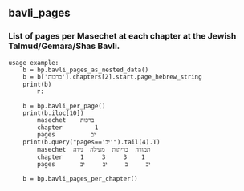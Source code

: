 ## bavli_pages

### List of pages per Masechet at each chapter at the Jewish Talmud/Gemara/Shas Bavli.

```
usage example:
    b = bp.bavli_pages_as_nested_data()
    b = b['ברכות'].chapters[2].start.page_hebrew_string
    print(b)
        יז:
                    
    b = bp.bavli_per_page()
    print(b.iloc[10])
        masechet    ברכות
        chapter         1
        pages          יב
    print(b.query("pages=='יב'").tail(4).T)
        masechet  תמורה  כריתות  מעילה  נידה
        chapter     1     3     3    1
        pages       יב     ב     יב     יב

    b = bp.bavli_pages_per_chapter()
        
```
